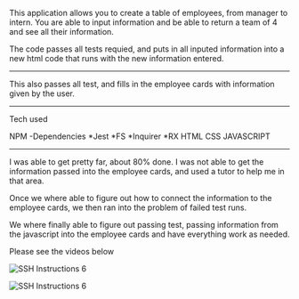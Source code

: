 

This application allows you to create a table of employees, from manager to intern.  You are able to input information and be able to return a team of 4 and see all their information.

The code passes all tests requied, and puts in all inputed information into a new html code that runs with the new information entered.

*****

This also passes all test, and fills in the employee cards with information given by the user.

*****

Tech used 

NPM
  -Dependencies
    *Jest
    *FS
    *Inquirer
    *RX
HTML
CSS
JAVASCRIPT

*****

I was able to get pretty far, about 80% done.  I was not able to get the information passed into the employee cards, and used a tutor to help me in that area.

Once we where able to figure out how to connect the information to the employee cards, we then ran into the problem of failed test runs.

We where finally able to figure out passing test, passing information from the javascript into the employee cards and have everything work as needed.

Please see the videos below



![SSH Instructions 6](./Assets/Untitled_%20Apr%207,%202020%208_06%20PM.gif "SSH Instructions 6")


![SSH Instructions 6](./Assets/workingApp.gif "SSH Instructions 6")
